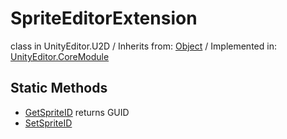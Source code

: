 # SpriteEditorExtension
class in UnityEditor.U2D
 / Inherits from: <a href="https://docs.unity3d.com/6000.0/Documentation/ScriptReference/Object.html">Object</a> / Implemented in: <a href="https://docs.unity3d.com/6000.0/Documentation/ScriptReference/UnityEditor.CoreModule.html">UnityEditor.CoreModule</a>

## Static Methods
- <a href="https://docs.unity3d.com/6000.0/Documentation/ScriptReference/SpriteEditorExtension.GetSpriteID.html">GetSpriteID</a> returns GUID
- <a href="https://docs.unity3d.com/6000.0/Documentation/ScriptReference/SpriteEditorExtension.SetSpriteID.html">SetSpriteID</a>
